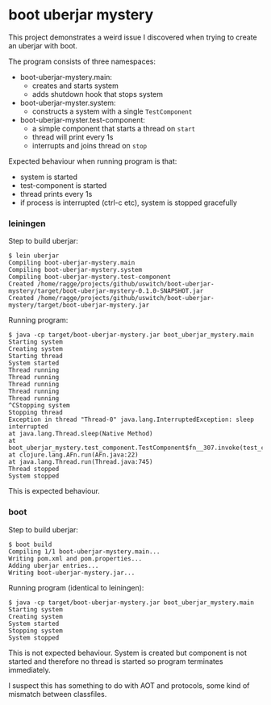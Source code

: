 # boot uberjar mystery

This project demonstrates a weird issue I discovered when trying to
create an uberjar with boot.

The program consists of three namespaces:

- boot-uberjar-mystery.main:
  - creates and starts system
  - adds shutdown hook that stops system
- boot-uberjar-myster.system:
  - constructs a system with a single `TestComponent`
- boot-uberjar-myster.test-component:
  - a simple component that starts a thread on `start`
  - thread will print every 1s
  - interrupts and joins thread on `stop`

Expected behaviour when running program is that:

- system is started
- test-component is started
- thread prints every 1s
- if process is interrupted (ctrl-c etc), system is stopped gracefully


### leiningen

Step to build uberjar:

```
$ lein uberjar
Compiling boot-uberjar-mystery.main
Compiling boot-uberjar-mystery.system
Compiling boot-uberjar-mystery.test-component
Created /home/ragge/projects/github/uswitch/boot-uberjar-mystery/target/boot-uberjar-mystery-0.1.0-SNAPSHOT.jar
Created /home/ragge/projects/github/uswitch/boot-uberjar-mystery/target/boot-uberjar-mystery.jar
```

Running program:

```
$ java -cp target/boot-uberjar-mystery.jar boot_uberjar_mystery.main
Starting system
Creating system
Starting thread
System started
Thread running
Thread running
Thread running
Thread running
Thread running
^CStopping system
Stopping thread
Exception in thread "Thread-0" java.lang.InterruptedException: sleep interrupted
at java.lang.Thread.sleep(Native Method)
at boot_uberjar_mystery.test_component.TestComponent$fn__307.invoke(test_component.clj:15)
at clojure.lang.AFn.run(AFn.java:22)
at java.lang.Thread.run(Thread.java:745)
Thread stopped
System stopped
```

This is expected behaviour.

### boot

Step to build uberjar:

```
$ boot build
Compiling 1/1 boot-uberjar-mystery.main...
Writing pom.xml and pom.properties...
Adding uberjar entries...
Writing boot-uberjar-mystery.jar...
```

Running program (identical to leiningen):

```
$ java -cp target/boot-uberjar-mystery.jar boot_uberjar_mystery.main
Starting system
Creating system
System started
Stopping system
System stopped
```

This is not expected behaviour. System is created but component is not
started and therefore no thread is started so program terminates
immediately.

I suspect this has something to do with AOT and protocols, some kind
of mismatch between classfiles.
